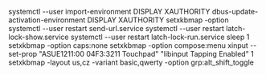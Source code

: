 systemctl --user import-environment DISPLAY XAUTHORITY
dbus-update-activation-environment DISPLAY XAUTHORITY
setxkbmap -option
systemctl --user restart send-url.service
systemctl --user restart latch-lock-show.service
systemctl --user restart latch-lock-run.service
sleep 1
setxkbmap -option caps:none
setxkbmap -option compose:menu
xinput --set-prop "ASUE1211:00 04F3:3211 Touchpad" "libinput Tapping Enabled" 1
setxkbmap -layout us,cz -variant basic,qwerty -option grp:alt_shift_toggle
